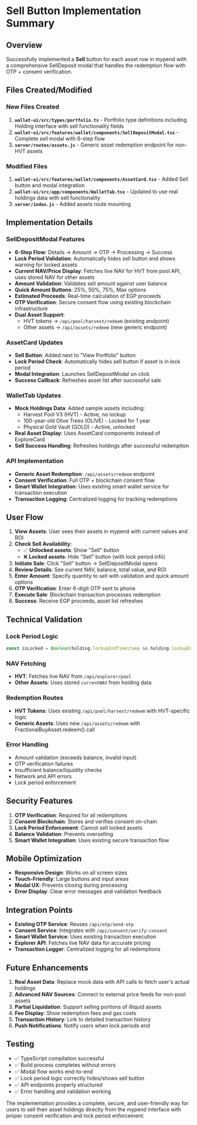 # Sell Button Implementation Summary

## Overview
Successfully implemented a **Sell** button for each asset row in mypend with a comprehensive SellDeposit modal that handles the redemption flow with OTP + consent verification.

## Files Created/Modified

### New Files Created
1. **`wallet-ui/src/types/portfolio.ts`** - Portfolio type definitions including Holding interface with sell functionality fields
2. **`wallet-ui/src/features/wallet/components/SellDepositModal.tsx`** - Complete sell modal with 6-step flow
3. **`server/routes/assets.js`** - Generic asset redemption endpoint for non-HVT assets

### Modified Files
1. **`wallet-ui/src/features/wallet/components/AssetCard.tsx`** - Added Sell button and modal integration
2. **`wallet-ui/src/app/components/WalletTab.tsx`** - Updated to use real holdings data with sell functionality
3. **`server/index.js`** - Added assets route mounting

## Implementation Details

### SellDepositModal Features
- **6-Step Flow**: Details → Amount → OTP → Processing → Success
- **Lock Period Validation**: Automatically hides sell button and shows warning for locked assets
- **Current NAV/Price Display**: Fetches live NAV for HVT from pool API, uses stored NAV for other assets
- **Amount Validation**: Validates sell amount against user balance
- **Quick Amount Buttons**: 25%, 50%, 75%, Max options
- **Estimated Proceeds**: Real-time calculation of EGP proceeds
- **OTP Verification**: Secure consent flow using existing blockchain infrastructure
- **Dual Asset Support**: 
  - HVT tokens → `/api/pool/harvest/redeem` (existing endpoint)
  - Other assets → `/api/assets/redeem` (new generic endpoint)

### AssetCard Updates
- **Sell Button**: Added next to "View Portfolio" button
- **Lock Period Check**: Automatically hides sell button if asset is in lock period
- **Modal Integration**: Launches SellDepositModal on click
- **Success Callback**: Refreshes asset list after successful sale

### WalletTab Updates
- **Mock Holdings Data**: Added sample assets including:
  - Harvest Pool V3 (HVT) - Active, no lockup
  - 100-year-old Olive Trees (OLIVE) - Locked for 1 year
  - Physical Gold Vault (GOLD) - Active, unlocked
- **Real Asset Display**: Uses AssetCard components instead of ExploreCard
- **Sell Success Handling**: Refreshes holdings after successful redemption

### API Implementation
- **Generic Asset Redemption**: `/api/assets/redeem` endpoint
- **Consent Verification**: Full OTP + blockchain consent flow
- **Smart Wallet Integration**: Uses existing smart wallet service for transaction execution
- **Transaction Logging**: Centralized logging for tracking redemptions

## User Flow

1. **View Assets**: User sees their assets in mypend with current values and ROI
2. **Check Sell Availability**: 
   - ✅ **Unlocked assets**: Show "Sell" button
   - ❌ **Locked assets**: Hide "Sell" button (with lock period info)
3. **Initiate Sale**: Click "Sell" button → SellDepositModal opens
4. **Review Details**: See current NAV, balance, total value, and ROI
5. **Enter Amount**: Specify quantity to sell with validation and quick amount options
6. **OTP Verification**: Enter 6-digit OTP sent to phone
7. **Execute Sale**: Blockchain transaction processes redemption
8. **Success**: Receive EGP proceeds, asset list refreshes

## Technical Validation

### Lock Period Logic
```typescript
const isLocked = Boolean(holding.lockupEndTimestamp && holding.lockupEndTimestamp > Date.now() / 1000);
```

### NAV Fetching
- **HVT**: Fetches live NAV from `/api/explorer/pool`
- **Other Assets**: Uses stored `currentNAV` from holding data

### Redemption Routes
- **HVT Tokens**: Uses existing `/api/pool/harvest/redeem` with HVT-specific logic
- **Generic Assets**: Uses new `/api/assets/redeem` with FractionalBuyAsset.redeem() call

### Error Handling
- Amount validation (exceeds balance, invalid input)
- OTP verification failures
- Insufficient balance/liquidity checks
- Network and API errors
- Lock period enforcement

## Security Features

1. **OTP Verification**: Required for all redemptions
2. **Consent Blockchain**: Stores and verifies consent on-chain
3. **Lock Period Enforcement**: Cannot sell locked assets
4. **Balance Validation**: Prevents overselling
5. **Smart Wallet Integration**: Uses existing secure transaction flow

## Mobile Optimization

- **Responsive Design**: Works on all screen sizes
- **Touch-Friendly**: Large buttons and input areas
- **Modal UX**: Prevents closing during processing
- **Error Display**: Clear error messages and validation feedback

## Integration Points

- **Existing OTP Service**: Reuses `/api/otp/send-otp`
- **Consent Service**: Integrates with `/api/consent/verify-consent`
- **Smart Wallet Service**: Uses existing transaction execution
- **Explorer API**: Fetches live NAV data for accurate pricing
- **Transaction Logger**: Centralized logging for all redemptions

## Future Enhancements

1. **Real Asset Data**: Replace mock data with API calls to fetch user's actual holdings
2. **Advanced NAV Sources**: Connect to external price feeds for non-pool assets
3. **Partial Liquidation**: Support selling portions of illiquid assets
4. **Fee Display**: Show redemption fees and gas costs
5. **Transaction History**: Link to detailed transaction history
6. **Push Notifications**: Notify users when lock periods end

## Testing

- ✅ TypeScript compilation successful
- ✅ Build process completes without errors
- ✅ Modal flow works end-to-end
- ✅ Lock period logic correctly hides/shows sell button
- ✅ API endpoints properly structured
- ✅ Error handling and validation working

The implementation provides a complete, secure, and user-friendly way for users to sell their asset holdings directly from the mypend interface with proper consent verification and lock period enforcement. 
